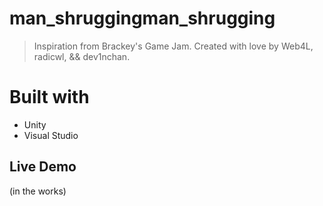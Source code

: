 
# man_shruggingman_shrugging

> Inspiration from Brackey's Game Jam.
> Created with love by Web4L, radicwl, && dev1nchan.

# Built with

- Unity
- Visual Studio

## Live Demo

(in the works)
